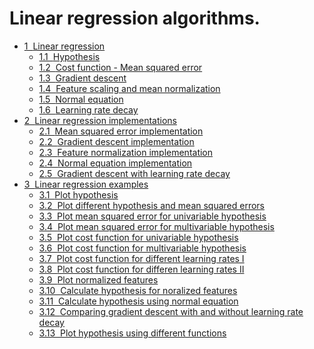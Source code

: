 <p><h1>Linear regression algorithms.<span class="tocSkip"></span></h1></p>
<div class="toc"><ul class="toc-item"><li><span><a href="https://aroundpython.com/static/linear-regression/#Linear-regression" data-toc-modified-id="Linear-regression-1"><span class="toc-item-num">1&nbsp;&nbsp;</span>Linear regression</a></span><ul class="toc-item"><li><span><a href="https://aroundpython.com/static/linear-regression/#Hypothesis" data-toc-modified-id="Hypothesis-1.1"><span class="toc-item-num">1.1&nbsp;&nbsp;</span>Hypothesis</a></span></li><li><span><a href="https://aroundpython.com/static/linear-regression/#Cost-function---Mean-squared-error" data-toc-modified-id="Cost-function---Mean-squared-error-1.2"><span class="toc-item-num">1.2&nbsp;&nbsp;</span>Cost function - Mean squared error</a></span></li><li><span><a href="https://aroundpython.com/static/linear-regression/#Gradient-descent" data-toc-modified-id="Gradient-descent-1.3"><span class="toc-item-num">1.3&nbsp;&nbsp;</span>Gradient descent</a></span></li><li><span><a href="https://aroundpython.com/static/linear-regression/#Feature-scaling-and-mean-normalization" data-toc-modified-id="Feature-scaling-and-mean-normalization-1.4"><span class="toc-item-num">1.4&nbsp;&nbsp;</span>Feature scaling and mean normalization</a></span></li><li><span><a href="https://aroundpython.com/static/linear-regression/#Normal-equation" data-toc-modified-id="Normal-equation-1.5"><span class="toc-item-num">1.5&nbsp;&nbsp;</span>Normal equation</a></span></li><li><span><a href="https://aroundpython.com/static/linear-regression/#Learning-rate-decay" data-toc-modified-id="Learning-rate-decay-1.6"><span class="toc-item-num">1.6&nbsp;&nbsp;</span>Learning rate decay</a></span></li></ul></li><li><span><a href="https://aroundpython.com/static/linear-regression/#Linear-regression-implementations" data-toc-modified-id="Linear-regression-implementations-2"><span class="toc-item-num">2&nbsp;&nbsp;</span>Linear regression implementations</a></span><ul class="toc-item"><li><span><a href="https://aroundpython.com/static/linear-regression/#Mean-squared-error-implementation" data-toc-modified-id="Mean-squared-error-implementation-2.1"><span class="toc-item-num">2.1&nbsp;&nbsp;</span>Mean squared error implementation</a></span></li><li><span><a href="https://aroundpython.com/static/linear-regression/#Gradient-descent-implementation" data-toc-modified-id="Gradient-descent-implementation-2.2"><span class="toc-item-num">2.2&nbsp;&nbsp;</span>Gradient descent implementation</a></span></li><li><span><a href="https://aroundpython.com/static/linear-regression/#Feature-normalization-implementation" data-toc-modified-id="Feature-normalization-implementation-2.3"><span class="toc-item-num">2.3&nbsp;&nbsp;</span>Feature normalization implementation</a></span></li><li><span><a href="https://aroundpython.com/static/linear-regression/#Normal-equation-implementation" data-toc-modified-id="Normal-equation-implementation-2.4"><span class="toc-item-num">2.4&nbsp;&nbsp;</span>Normal equation implementation</a></span></li><li><span><a href="https://aroundpython.com/static/linear-regression/#Gradient-descent-with-learning-rate-decay" data-toc-modified-id="Gradient-descent-with-learning-rate-decay-2.5"><span class="toc-item-num">2.5&nbsp;&nbsp;</span>Gradient descent with learning rate decay</a></span></li></ul></li><li><span><a href="https://aroundpython.com/static/linear-regression/#Linear-regression-examples" data-toc-modified-id="Linear-regression-examples-3"><span class="toc-item-num">3&nbsp;&nbsp;</span>Linear regression examples</a></span><ul class="toc-item"><li><span><a href="https://aroundpython.com/static/linear-regression/#Plot-hypothesis" data-toc-modified-id="Plot-hypothesis-3.1"><span class="toc-item-num">3.1&nbsp;&nbsp;</span>Plot hypothesis</a></span></li><li><span><a href="https://aroundpython.com/static/linear-regression/#Plot-different-hypothesis-and-mean-squared-errors" data-toc-modified-id="Plot-different-hypothesis-and-mean-squared-errors-3.2"><span class="toc-item-num">3.2&nbsp;&nbsp;</span>Plot different hypothesis and mean squared errors</a></span></li><li><span><a href="https://aroundpython.com/static/linear-regression/#Plot-mean-squared-error-for-univariable-hypothesis" data-toc-modified-id="Plot-mean-squared-error-for-univariable-hypothesis-3.3"><span class="toc-item-num">3.3&nbsp;&nbsp;</span>Plot mean squared error for univariable hypothesis</a></span></li><li><span><a href="https://aroundpython.com/static/linear-regression/#Plot-mean-squared-error-for-multivariable-hypothesis" data-toc-modified-id="Plot-mean-squared-error-for-multivariable-hypothesis-3.4"><span class="toc-item-num">3.4&nbsp;&nbsp;</span>Plot mean squared error for multivariable hypothesis</a></span></li><li><span><a href="https://aroundpython.com/static/linear-regression/#Plot-cost-function-for-univariable-hypothesis" data-toc-modified-id="Plot-cost-function-for-univariable-hypothesis-3.5"><span class="toc-item-num">3.5&nbsp;&nbsp;</span>Plot cost function for univariable hypothesis</a></span></li><li><span><a href="https://aroundpython.com/static/linear-regression/#Plot-cost-function-for-multivariable-hypothesis" data-toc-modified-id="Plot-cost-function-for-multivariable-hypothesis-3.6"><span class="toc-item-num">3.6&nbsp;&nbsp;</span>Plot cost function for multivariable hypothesis</a></span></li><li><span><a href="https://aroundpython.com/static/linear-regression/#Plot-cost-function-for-different-learning-rates-I" data-toc-modified-id="Plot-cost-function-for-different-learning-rates-I-3.7"><span class="toc-item-num">3.7&nbsp;&nbsp;</span>Plot cost function for different learning rates I</a></span></li><li><span><a href="https://aroundpython.com/static/linear-regression/#Plot-cost-function-for-differen-learning-rates-II" data-toc-modified-id="Plot-cost-function-for-differen-learning-rates-II-3.8"><span class="toc-item-num">3.8&nbsp;&nbsp;</span>Plot cost function for differen learning rates II</a></span></li><li><span><a href="https://aroundpython.com/static/linear-regression/#Plot-normalized-features" data-toc-modified-id="Plot-normalized-features-3.9"><span class="toc-item-num">3.9&nbsp;&nbsp;</span>Plot normalized features</a></span></li><li><span><a href="https://aroundpython.com/static/linear-regression/#Calculate-hypothesis-for-noralized-features" data-toc-modified-id="Calculate-hypothesis-for-noralized-features-3.10"><span class="toc-item-num">3.10&nbsp;&nbsp;</span>Calculate hypothesis for noralized features</a></span></li><li><span><a href="https://aroundpython.com/static/linear-regression/#Calculate-hypothesis-using-normal-equation" data-toc-modified-id="Calculate-hypothesis-using-normal-equation-3.11"><span class="toc-item-num">3.11&nbsp;&nbsp;</span>Calculate hypothesis using normal equation</a></span></li><li><span><a href="https://aroundpython.com/static/linear-regression/#Comparing-gradient-descent-with-and-without-learning-rate-decay" data-toc-modified-id="Comparing-gradient-descent-with-and-without-learning-rate-decay-3.12"><span class="toc-item-num">3.12&nbsp;&nbsp;</span>Comparing gradient descent with and without learning rate decay</a></span></li><li><span><a href="https://aroundpython.com/static/linear-regression/#Plot-hypothesis-using-different-functions" data-toc-modified-id="Plot-hypothesis-using-different-functions-3.13"><span class="toc-item-num">3.13&nbsp;&nbsp;</span>Plot hypothesis using different functions</a></span></li></ul></li></ul></div>
